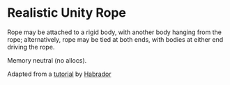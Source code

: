 # Realistic Unity Rope

Rope may be attached to a rigid body, with another body hanging from the rope; alternatively, rope may be tied at both ends, with bodies at either end driving the rope.

Memory neutral (no allocs).

Adapted from a [tutorial](https://www.habrador.com/tutorials/rope/) by [Habrador](https://github.com/Habrador)
